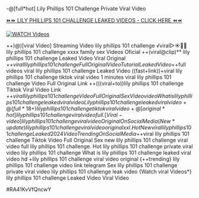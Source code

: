 -@[full*hot] Lily Phillips 101 Challenge Private Viral Video


[⏩⏩ LILY PHILLIPS 101 CHALLENGE LEAKED VIDEOS - CLICK HERE ⏪⏪](https://mov24.shop/watch/lily+phillips+101+challenge)

[![WATCH Videos](https://i.imgur.com/dJHk4Zq.gif)](https://mov24.shop/watch/lily+phillips+101+challenge)




























++)@)[viral Video] Streaming Video lily phillips 101 challenge ️√viral▷☀️👄💥 lily phillips 101 challenge xxxx family sex Videos Oficial ++(viral@clip)** lily phillips 101 challenge Leaked Video Viral Original +$+viral lily phillips 101 challenge Full Original Video Tutorial Leaked Video +$+full videos viral lily phillips 101 challenge Leaked Video ((fast+link))+viral lily phillips 101 challenge tiktok viral video 1 minutes
viral lily phillips 101 challenge Video Full Original Link
++(((viral+to))lily phillips 101 challenge Tiktok Viral Video Link
+$+viral lily phillips 101 challenge Video Full Original Sex Video
video What is lily phillips 101 challenge leaked viral video Lily phillips 101 challenge leaked viral video +@(full*18+) lily phillips 101 challenge tiktok viral video
+@[original*hot] lily phillips 101 challenge viral video full. [Viral-video] lily phillips 101 challenge viral video Original On Social Media
(New*update) lily phillips 101 challenge viral video original xxl.
{Hot New viral} lily phillips 101 challenge Leaked 2024 Video Trending On Social Media
+$+viral lily phillips 101 challenge Tiktok Video Full Original Sex
new lily phillips 101 challenge viral video full lily phillips 101 challenge. Hot lily phillips 101 challenge private viral video lily phillips 101 challenge What is lily phillips 101 challenge leaked viral video hd +lily phillips 101 challenge viral video original {++trending} lily phillips 101 challenge video link telegram Sex lily phillips 101 challenge private viral video lily phillips 101 challenge leak video
{Watch viral Videos*} lily phillips 101 challenge Leaked Video Viral Video


#RA41KvVfQncwY